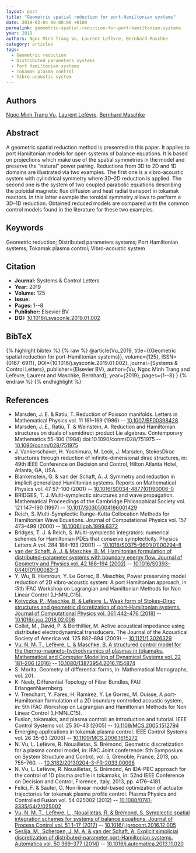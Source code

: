 ```yaml
---
layout: post
title: "Geometric spatial reduction for port-Hamiltonian systems"
date: 2019-02-04 00:00:00 +0100
permalink: geometric-spatial-reduction-for-port-hamiltonian-systems
year: 2019
authors: Ngoc Minh Trang Vu, Laurent Lefèvre, Bernhard Maschke
category: articles
tags:
  - Geometric reduction
  - Distributed parameters systems
  - Port Hamiltonian systems
  - Tokamak plasma control
  - Vibro-acoustic system
---
```

 
## Authors
[Ngoc Minh Trang Vu](authors/ngoc_minh_trang_vu), [Laurent Lefèvre](authors/laurent_lefevre), [Bernhard Maschke](authors/bernhard_maschke)
 
## Abstract
A geometric spatial reduction method is presented in this paper. It applies to port Hamiltonian models for open systems of balance equations. It is based on projections which make use of the spatial symmetries in the model and preserve the “natural” power pairing. Reductions from 3D to 2D and 1D domains are illustrated via two examples. The first one is a vibro-acoustic system with cylindrical symmetry where 3D–2D reduction is applied. The second one is the system of two coupled parabolic equations describing the poloidal magnetic flux diffusion and heat radial transport in tokamak reactors. In this latter example the toroidal symmetry allows to perform a 3D–1D reduction. Obtained reduced models are compared with the common control models found in the literature for these two examples.
 
## Keywords
Geometric reduction; Distributed parameters systems; Port Hamiltonian systems; Tokamak plasma control; Vibro-acoustic system
 
## Citation
- **Journal:** Systems &amp; Control Letters
- **Year:** 2019
- **Volume:** 125
- **Issue:** 
- **Pages:** 1--8
- **Publisher:** Elsevier BV
- **DOI:** [10.1016/j.sysconle.2019.01.002](https://doi.org/10.1016/j.sysconle.2019.01.002)
 
## BibTeX
{% highlight bibtex %}
{% raw %}
@article{Vu_2019,
  title={{Geometric spatial reduction for port-Hamiltonian systems}},
  volume={125},
  ISSN={0167-6911},
  DOI={10.1016/j.sysconle.2019.01.002},
  journal={Systems &amp; Control Letters},
  publisher={Elsevier BV},
  author={Vu, Ngoc Minh Trang and Lefèvre, Laurent and Maschke, Bernhard},
  year={2019},
  pages={1--8}
}
{% endraw %}
{% endhighlight %}
 
## References
- Marsden, J. E. & Ratiu, T. Reduction of Poisson manifolds. Letters in Mathematical Physics vol. 11 161–169 (1986) -- [10.1007/BF00398428](https://doi.org/10.1007/BF00398428)
- Marsden, J. E., Ratiu, T. & Weinstein, A. Reduction and Hamiltonian structures on duals of semidirect product Lie algebras. Contemporary Mathematics 55–100 (1984) doi:10.1090/conm/028/751975 -- [10.1090/conm/028/751975](https://doi.org/10.1090/conm/028/751975)
- J. Vankerschaver, H. Yoshimura, M. Leok, J. Marsden, StokesDirac structures through reduction of infinite-dimensional dirac structures, in: 49th IEEE Conference on Decision and Control, Hilton Atlanta Hotel, Atlanta, GA, USA.
- Blankenstein, G. & van der Schaft, A. J. Symmetry and reduction in implicit generalized Hamiltonian systems. Reports on Mathematical Physics vol. 47 57–100 (2001) -- [10.1016/S0034-4877(01)90006-0](https://doi.org/10.1016/S0034-4877(01)90006-0)
- BRIDGES, T. J. Multi-symplectic structures and wave propagation. Mathematical Proceedings of the Cambridge Philosophical Society vol. 121 147–190 (1997) -- [10.1017/S0305004196001429](https://doi.org/10.1017/S0305004196001429)
- Reich, S. Multi-Symplectic Runge–Kutta Collocation Methods for Hamiltonian Wave Equations. Journal of Computational Physics vol. 157 473–499 (2000) -- [10.1006/jcph.1999.6372](https://doi.org/10.1006/jcph.1999.6372)
- Bridges, T. J. & Reich, S. Multi-symplectic integrators: numerical schemes for Hamiltonian PDEs that conserve symplecticity. Physics Letters A vol. 284 184–193 (2001) -- [10.1016/S0375-9601(01)00294-8](https://doi.org/10.1016/S0375-9601(01)00294-8)
- [van der Schaft, A. J. & Maschke, B. M. Hamiltonian formulation of distributed-parameter systems with boundary energy flow. Journal of Geometry and Physics vol. 42 166–194 (2002)](hamiltonian-formulation-of-distributed-parameter-systems-with-boundary-energy-flow) -- [10.1016/S0393-0440(01)00083-3](https://doi.org/10.1016/S0393-0440(01)00083-3)
- Y. Wu, B. Hamroun, Y. Le Gorrec, B. Maschke, Power preserving model reduction of 2D vibro-acoustic system: A port Hamiltonian approach, in :5th IFAC Workshop on Lagrangian and Hamiltonian Methods for Non Linear Control (LHMNLC15).
- [Kotyczka, P., Maschke, B. & Lefèvre, L. Weak form of Stokes–Dirac structures and geometric discretization of port-Hamiltonian systems. Journal of Computational Physics vol. 361 442–476 (2018)](weak-form-of-stokes-dirac-structures-and-geometric-discretization-of-port-hamiltonian-systems) -- [10.1016/j.jcp.2018.02.006](https://doi.org/10.1016/j.jcp.2018.02.006)
- Collet, M., David, P. & Berthillier, M. Active acoustical impedance using distributed electrodynamical transducers. The Journal of the Acoustical Society of America vol. 125 882–894 (2009) -- [10.1121/1.3026329](https://doi.org/10.1121/1.3026329)
- [Vu, N. M. T., Lefèvre, L. & Maschke, B. A structured control model for the thermo-magneto-hydrodynamics of plasmas in tokamaks. Mathematical and Computer Modelling of Dynamical Systems vol. 22 181–206 (2016)](a-structured-control-model-for-the-thermo-magneto-hydrodynamics-of-plasmas-in-tokamaks) -- [10.1080/13873954.2016.1154874](https://doi.org/10.1080/13873954.2016.1154874)
- S. Morita, Geometry of differential forms, in: Mathematical Monographs, vol. 201.
- K. Neeb, Differential Topology of Fiber Bundles, FAU ErlangenNuernberg.
- V. Trenchant, Y. Fares, H. Ramirez, Y. Le Gorrec, M. Ouisse, A port-Hamiltonian formulation of a 2D boundary controlled acoustic system, in: 5th IFAC Workshop on Lagrangian and Hamiltonian Methods for Non Linear Control (LHMNLC15).
- Fusion, tokamaks, and plasma control: an introduction and tutorial. IEEE Control Systems vol. 25 30–43 (2005) -- [10.1109/MCS.2005.1512794](https://doi.org/10.1109/MCS.2005.1512794)
- Emerging applications in tokamak plasma control. IEEE Control Systems vol. 26 35–63 (2006) -- [10.1109/MCS.2006.1615272](https://doi.org/10.1109/MCS.2006.1615272)
- N. Vu, L. Lefèvre, R. Nouailletas, S. Brémond, Geometric discretization for a plasma control model, in: IFAC Joint conference: 5th Symposium on System Structure and Control, vol. 5, Grenoble, France, 2013, pp. 755–760. -- [10.3182/20130204-3-FR-2033.00098](https://doi.org/10.3182/20130204-3-FR-2033.00098)
- N. Vu, L. Lefèvre, R. Nouailletas, S. Brémond, An IDA-PBC approach for the control of 1D plasma profile in tokamaks, in: 52nd IEEE Conference on Decision and Control, Florence, Italy, 2013, pp. 4176–4181.
- Felici, F. & Sauter, O. Non-linear model-based optimization of actuator trajectories for tokamak plasma profile control. Plasma Physics and Controlled Fusion vol. 54 025002 (2012) -- [10.1088/0741-3335/54/2/025002](https://doi.org/10.1088/0741-3335/54/2/025002)
- [Vu, N. M. T., Lefèvre, L., Nouailletas, R. & Brémond, S. Symplectic spatial integration schemes for systems of balance equations. Journal of Process Control vol. 51 1–17 (2017)](symplectic-spatial-integration-schemes-for-systems-of-balance-equations) -- [10.1016/j.jprocont.2016.12.005](https://doi.org/10.1016/j.jprocont.2016.12.005)
- [Seslija, M., Scherpen, J. M. A. & van der Schaft, A. Explicit simplicial discretization of distributed-parameter port-Hamiltonian systems. Automatica vol. 50 369–377 (2014)](explicit-simplicial-discretization-of-distributed-parameter-port-hamiltonian-systems) -- [10.1016/j.automatica.2013.11.020](https://doi.org/10.1016/j.automatica.2013.11.020)

